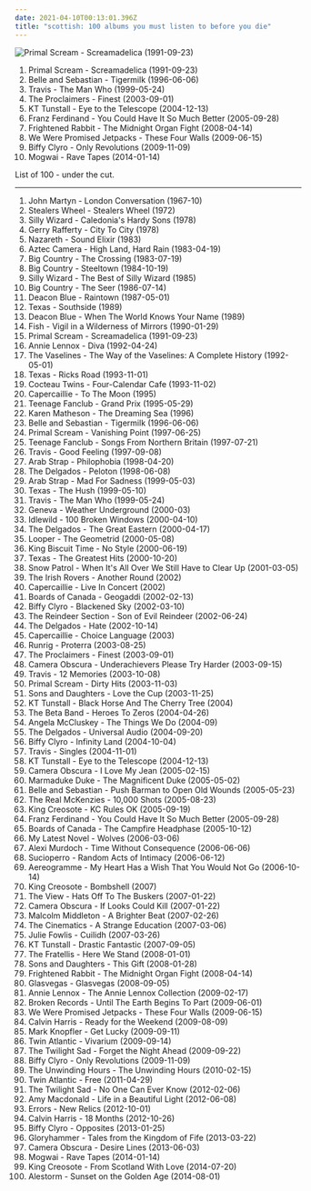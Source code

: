 ```yaml
---
date: 2021-04-10T00:13:01.396Z
title: "scottish: 100 albums you must listen to before you die"
---
```

![Primal Scream - Screamadelica (1991-09-23)](https://img.discogs.com/KbEA0Z4oGhEloTrutGczE1L14Wo=/fit-in/600x600/filters:strip_icc():format(jpeg):mode_rgb():quality(90)/discogs-images/R-1735942-1240055135.jpeg.jpg "Primal Scream - Screamadelica (1991-09-23)")
<ol class="albums">
<li data-cover="https://img.discogs.com/KbEA0Z4oGhEloTrutGczE1L14Wo=/fit-in/600x600/filters:strip_icc():format(jpeg):mode_rgb():quality(90)/discogs-images/R-1735942-1240055135.jpeg.jpg" data-tags="psychedelic, indie" role="button">Primal Scream - Screamadelica (1991-09-23)</li>
<li data-cover="http://coverartarchive.org/release/dbd2e4d7-ad8f-3b53-9184-9c1554fb3b09/18848392355-500.jpg" data-tags="indie, indie pop" role="button">Belle and Sebastian - Tigermilk (1996-06-06)</li>
<li data-cover="http://coverartarchive.org/release/bcbc7ed8-6b81-31d3-85d5-7cca535210dd/17694457523-500.jpg" data-tags="britpop" role="button">Travis - The Man Who (1999-05-24)</li>
<li data-cover="https://img.discogs.com/3cJprwd-XZTGvFCOSiAflbEBewQ=/fit-in/160x160/filters:strip_icc():format(jpeg):mode_rgb():quality(90)/discogs-images/R-728468-1394138699-6330.jpeg.jpg" data-tags="pop, rock, 80s, folk, scottish, folk rock" role="button">The Proclaimers - Finest (2003-09-01)</li>
<li data-cover="https://img.discogs.com/uab3AD5Gc4ImQL_OSmNQqaSwO1Y=/fit-in/600x591/filters:strip_icc():format(jpeg):mode_rgb():quality(90)/discogs-images/R-664042-1478671475-7937.jpeg.jpg" data-tags="female vocalists" role="button">KT Tunstall - Eye to the Telescope (2004-12-13)</li>
<li data-cover="http://coverartarchive.org/release/3e22c870-8aea-4f5a-8ecc-348df4f39165/1560405303-500.jpg" data-tags="indie rock, rock" role="button">Franz Ferdinand - You Could Have It So Much Better (2005-09-28)</li>
<li data-cover="http://coverartarchive.org/release/a6d21839-661c-4e80-93be-667e31a5df3a/21277386149-500.jpg" data-tags="indie" role="button">Frightened Rabbit - The Midnight Organ Fight (2008-04-14)</li>
<li data-cover="http://coverartarchive.org/release/08c90c15-a83f-3e50-9ad2-105d7dd1312a/3175878701-500.jpg" data-tags="indie rock" role="button">We Were Promised Jetpacks - These Four Walls (2009-06-15)</li>
<li data-cover="http://coverartarchive.org/release/2c747c3f-877b-45cf-ab7e-89c15b0c98c0/3366550064-500.jpg" data-tags="rock, alternative rock, alternative, indie rock" role="button">Biffy Clyro - Only Revolutions (2009-11-09)</li>
<li data-cover="http://coverartarchive.org/release/eac0fab9-d4d3-452a-a90e-12648c291187/8379301227-500.jpg" data-tags="post-rock" role="button">Mogwai - Rave Tapes (2014-01-14)</li>
</ol>
List of 100 - under the cut.
<!-- more -->

_________________

<ol class="albums">
<li data-cover="http://coverartarchive.org/release/643eb27d-87af-49c2-a6c5-4192db8736df/19705565467-500.jpg" data-tags="60s, folk, singer-songwriter, scottish, british folk, debut album, on-demand, j martyn" role="button">
John Martyn - London Conversation (1967-10)
</li>
<li data-cover="http://coverartarchive.org/release/89c45b2b-897f-4ffa-8136-f89ef03e1d1b/24154174541-500.jpg" data-tags="70s, rock" role="button">
Stealers Wheel - Stealers Wheel (1972)
</li>
<li data-cover="http://coverartarchive.org/release/8f92b531-f09a-4dec-b954-2d3af9d3e961/27167515064-500.jpg" data-tags="folk, scottish, celtic, scottish folk" role="button">
Silly Wizard - Caledonia's Hardy Sons (1978)
</li>
<li data-cover="http://coverartarchive.org/release/bc5ab3ea-d4d8-49ae-ba97-e7eee6aec751/19104189214-500.jpg" data-tags="70s, soft rock" role="button">
Gerry Rafferty - City To City (1978)
</li>
<li data-cover="https://img.discogs.com/tecjsc5LhzvHJAyq6enRDCzY03I=/fit-in/600x450/filters:strip_icc():format(jpeg):mode_rgb():quality(90)/discogs-images/R-10997740-1507921116-4317.jpeg.jpg" data-tags="classic rock, rock, british, hard rock, scottish, california, aleister crowley, british rock, christopher lee, aleyster crowley, scottish rock, argeu california seixas, silvio passos, wilson seixas, california seixas, aleister, raul seixas, amidio junior, anyzio rocha, nova california seixas, mucajai, argeu california, beto juara, don kalifa, caracarai, donkalifa, aleystercrowley, simplesdemais, os putos brothers, aleyster, silva alhandra, krica morena bela, boa vista, roraima, kricamorena, familia santos, argeu, krica morena, mosca navarro, aleyster crowley bernardo de andrade" role="button">
Nazareth - Sound Elixir (1983)
</li>
<li data-cover="https://img.discogs.com/_y82B3cOlJwBrix7kSIQD-9_o_A=/fit-in/600x598/filters:strip_icc():format(jpeg):mode_rgb():quality(90)/discogs-images/R-2189949-1482928999-3558.jpeg.jpg" data-tags="80s, new wave" role="button">
Aztec Camera - High Land, Hard Rain (1983-04-19)
</li>
<li data-cover="http://coverartarchive.org/release/417c5e1d-279e-4f55-b8c1-e1bc141e9bd4/15998998041-500.jpg" data-tags="80s, rock, new wave" role="button">
Big Country - The Crossing (1983-07-19)
</li>
<li data-cover="http://coverartarchive.org/release/1ef7f82e-1dff-4ca4-9f8f-a77264c4b2bc/20386264258-500.jpg" data-tags="rock, 80s, scottish, steve lillywhite" role="button">
Big Country - Steeltown (1984-10-19)
</li>
<li data-cover="http://coverartarchive.org/release/e07504a6-258f-4bb3-b444-e872e5d9d829/2133522084-500.jpg" data-tags="scottish, folk, scottish folk" role="button">
Silly Wizard - The Best of Silly Wizard (1985)
</li>
<li data-cover="http://coverartarchive.org/release/4079a779-6da4-4b04-b3c0-c524248679fa/25401507987-500.jpg" data-tags="rock, 80s, scottish" role="button">
Big Country - The Seer (1986-07-14)
</li>
<li data-cover="https://img.discogs.com/E7_CDzDUg-Zwwa199ioyPr1tbuM=/fit-in/600x594/filters:strip_icc():format(jpeg):mode_rgb():quality(90)/discogs-images/R-1673085-1235996704.jpeg.jpg" data-tags="scottish" role="button">
Deacon Blue - Raintown (1987-05-01)
</li>
<li data-cover="http://coverartarchive.org/release/0fc8e77b-310d-4245-9c80-3896bb83d4d7/5728592308-500.jpg" data-tags="pop, scottish" role="button">
Texas - Southside (1989)
</li>
<li data-cover="http://coverartarchive.org/release/ba8a0e2e-3254-41e2-9b1a-deae14456d02/11825155352-500.jpg" data-tags="scottish" role="button">
Deacon Blue - When The World Knows Your Name (1989)
</li>
<li data-cover="http://coverartarchive.org/release/e4f89722-92fb-48a2-9518-9e23e5cbfa08/3288708576-500.jpg" data-tags="progressive rock" role="button">
Fish - Vigil in a Wilderness of Mirrors (1990-01-29)
</li>
<li data-cover="https://img.discogs.com/KbEA0Z4oGhEloTrutGczE1L14Wo=/fit-in/600x600/filters:strip_icc():format(jpeg):mode_rgb():quality(90)/discogs-images/R-1735942-1240055135.jpeg.jpg" data-tags="psychedelic, indie" role="button">
Primal Scream - Screamadelica (1991-09-23)
</li>
<li data-cover="http://coverartarchive.org/release/96964bbe-81f0-3d3a-8ec9-9e10362e089a/3130537879-500.jpg" data-tags="pop" role="button">
Annie Lennox - Diva (1992-04-24)
</li>
<li data-cover="http://coverartarchive.org/release/d16fceb3-9852-41d3-b9be-8d50fd110ae7/15842770700-500.jpg" data-tags="twee, scotland is for lovers" role="button">
The Vaselines - The Way of the Vaselines: A Complete History (1992-05-01)
</li>
<li data-cover="http://coverartarchive.org/release/7bade8ee-88a9-4669-9de7-b9c0d6e87b55/25150632111-500.jpg" data-tags="pop" role="button">
Texas - Ricks Road (1993-11-01)
</li>
<li data-cover="http://coverartarchive.org/release/646c6f8d-64bd-38ec-8cf3-3a5f5008cf88/7946166850-500.jpg" data-tags="dream pop" role="button">
Cocteau Twins - Four-Calendar Cafe (1993-11-02)
</li>
<li data-cover="https://img.discogs.com/8jqX15kVcalfEJ96BBUT_F3bsDQ=/fit-in/600x600/filters:strip_icc():format(jpeg):mode_rgb():quality(90)/discogs-images/R-2494595-1287379756.jpeg.jpg" data-tags="celtic" role="button">
Capercaillie - To The Moon (1995)
</li>
<li data-cover="https://img.discogs.com/R_DBxpkzS4iv3i4HrTVINHBXVlQ=/fit-in/600x600/filters:strip_icc():format(jpeg):mode_rgb():quality(90)/discogs-images/R-1637459-1233745460.jpeg.jpg" data-tags="power pop, 90s" role="button">
Teenage Fanclub - Grand Prix (1995-05-29)
</li>
<li data-cover="https://img.discogs.com/YRziZahXdzveoCheBipybmOTUaY=/fit-in/600x535/filters:strip_icc():format(jpeg):mode_rgb():quality(90)/discogs-images/R-1179678-1204125283.jpeg.jpg" data-tags="celtic" role="button">
Karen Matheson - The Dreaming Sea (1996)
</li>
<li data-cover="http://coverartarchive.org/release/dbd2e4d7-ad8f-3b53-9184-9c1554fb3b09/18848392355-500.jpg" data-tags="indie, indie pop" role="button">
Belle and Sebastian - Tigermilk (1996-06-06)
</li>
<li data-cover="http://coverartarchive.org/release/300da8a4-ae20-4c2e-9043-d2e467089e2f/27400793904-500.jpg" data-tags="electronic, alternative, 90s" role="button">
Primal Scream - Vanishing Point (1997-06-25)
</li>
<li data-cover="https://img.discogs.com/I-oViWD7yaPbPfp-56ogVSe6K8o=/fit-in/600x469/filters:strip_icc():format(jpeg):mode_rgb():quality(90)/discogs-images/R-10404061-1538314922-5725.jpeg.jpg" data-tags="indie, rock, power pop, jangle pop, scottish" role="button">
Teenage Fanclub - Songs From Northern Britain (1997-07-21)
</li>
<li data-cover="https://via.placeholder.com/450" data-tags="rock" role="button">
Travis - Good Feeling (1997-09-08)
</li>
<li data-cover="http://coverartarchive.org/release/0c8f10cc-c39d-44bd-a6c7-3de06a4d8745/28068755551-500.jpg" data-tags="scottish, indie rock, 90s" role="button">
Arab Strap - Philophobia (1998-04-20)
</li>
<li data-cover="http://coverartarchive.org/release/362739f6-0103-445f-840f-a1186a9ffb82/21264323878-500.jpg" data-tags="indie pop, indie rock, scottish, glasgow" role="button">
The Delgados - Peloton (1998-06-08)
</li>
<li data-cover="https://img.discogs.com/bc_M_0j8qZTn3PmsrElDR7WhnIo=/fit-in/600x604/filters:strip_icc():format(jpeg):mode_rgb():quality(90)/discogs-images/R-5931337-1468593009-7013.jpeg.jpg" data-tags="indie rock, scottish" role="button">
Arab Strap - Mad For Sadness (1999-05-03)
</li>
<li data-cover="http://coverartarchive.org/release/1ae0468f-6eae-4c4e-aaf9-2b5e4d3aab57/9467402631-500.jpg" data-tags="pop, 90s" role="button">
Texas - The Hush (1999-05-10)
</li>
<li data-cover="http://coverartarchive.org/release/bcbc7ed8-6b81-31d3-85d5-7cca535210dd/17694457523-500.jpg" data-tags="britpop" role="button">
Travis - The Man Who (1999-05-24)
</li>
<li data-cover="https://img.discogs.com/tE_VwIMdwOb44Ij1ntxjMFdfgrE=/fit-in/300x300/filters:strip_icc():format(jpeg):mode_rgb():quality(90)/discogs-images/R-982490-1180518394.jpeg.jpg" data-tags="indie rock, britpop, scottish, aberdeen, scottish indie, new grave, soft male vocal" role="button">
Geneva - Weather Underground (2000-03)
</li>
<li data-cover="http://coverartarchive.org/release/dac0f15e-353a-4bf9-92ee-cb64880c0c75/28404506936-500.jpg" data-tags="indie rock, rock" role="button">
Idlewild - 100 Broken Windows (2000-04-10)
</li>
<li data-cover="http://coverartarchive.org/release/2aaf05de-5c75-41f9-8a3e-eccb04df3cff/23654745496-500.jpg" data-tags="british i like, gdchills00s" role="button">
The Delgados - The Great Eastern (2000-04-17)
</li>
<li data-cover="http://coverartarchive.org/release/88505bd8-af0c-38c9-a6bc-3c97355b671f/14143379922-500.jpg" data-tags="scottish" role="button">
Looper - The Geometrid (2000-05-08)
</li>
<li data-cover="https://img.discogs.com/mFo14TaBqT45JfDquPPfH7fm3fg=/fit-in/600x537/filters:strip_icc():format(jpeg):mode_rgb():quality(90)/discogs-images/R-29844-1503010433-3989.jpeg.jpg" data-tags="scottish, 00s, edinburgh, astralwerks, want it, scottish ergo the best" role="button">
King Biscuit Time - No Style (2000-06-19)
</li>
<li data-cover="https://img.discogs.com/el5QL_ICc5efCz1nY7ipzFxXqH0=/fit-in/600x587/filters:strip_icc():format(jpeg):mode_rgb():quality(90)/discogs-images/R-10047666-1490704383-8310.jpeg.jpg" data-tags="pop, rock" role="button">
Texas - The Greatest Hits (2000-10-20)
</li>
<li data-cover="http://coverartarchive.org/release/1c4bc874-9c6d-4220-a65e-d80b5b5e89df/20478219434-500.jpg" data-tags="indie rock" role="button">
Snow Patrol - When It's All Over We Still Have to Clear Up (2001-03-05)
</li>
<li data-cover="http://coverartarchive.org/release/915bd7aa-b5de-43e1-8643-0882b1206c9c/10262074175-500.jpg" data-tags="folk, scottish, celtic, irish folk, the irish rovers, t i rovers" role="button">
The Irish Rovers - Another Round (2002)
</li>
<li data-cover="https://img.discogs.com/zXGFWmIxUXnoWCRqDkI12dd30fI=/fit-in/240x240/filters:strip_icc():format(jpeg):mode_rgb():quality(90)/discogs-images/R-3079407-1314728850.jpeg.jpg" data-tags="scottish" role="button">
Capercaillie - Live In Concert (2002)
</li>
<li data-cover="http://coverartarchive.org/release/472c0a00-1d4e-4df4-b3e3-7d0276367efe/20976348409-500.jpg" data-tags="ambient, electronic" role="button">
Boards of Canada - Geogaddi (2002-02-13)
</li>
<li data-cover="https://via.placeholder.com/450" data-tags="alternative rock, rock" role="button">
Biffy Clyro - Blackened Sky (2002-03-10)
</li>
<li data-cover="https://img.discogs.com/ffPlsqzMs0LZqMwV9X35MLbbQ5I=/fit-in/400x400/filters:strip_icc():format(jpeg):mode_rgb():quality(90)/discogs-images/R-704721-1149803307.jpeg.jpg" data-tags="indie" role="button">
The Reindeer Section - Son of Evil Reindeer (2002-06-24)
</li>
<li data-cover="http://coverartarchive.org/release/093f980f-60de-3ade-ac6f-ee8143e5a527/27330653748-500.jpg" data-tags="indie" role="button">
The Delgados - Hate (2002-10-14)
</li>
<li data-cover="http://coverartarchive.org/release/9693a9e6-e27d-4039-b655-441066c2bcf3/21357485950-500.jpg" data-tags="celtic, scottish" role="button">
Capercaillie - Choice Language (2003)
</li>
<li data-cover="http://coverartarchive.org/release/0cf328ae-4fd1-46fb-a9de-94b18095166c/14658114418-500.jpg" data-tags="scottish, folk rock" role="button">
Runrig - Proterra (2003-08-25)
</li>
<li data-cover="https://img.discogs.com/3cJprwd-XZTGvFCOSiAflbEBewQ=/fit-in/160x160/filters:strip_icc():format(jpeg):mode_rgb():quality(90)/discogs-images/R-728468-1394138699-6330.jpeg.jpg" data-tags="pop, rock, 80s, folk, scottish, folk rock" role="button">
The Proclaimers - Finest (2003-09-01)
</li>
<li data-cover="http://coverartarchive.org/release/132e4ef7-8abb-4e41-8019-6d9057f0a440/7941565478-500.jpg" data-tags="indie pop" role="button">
Camera Obscura - Underachievers Please Try Harder (2003-09-15)
</li>
<li data-cover="http://coverartarchive.org/release/47a1f944-e46f-4a7e-b882-1632c9397176/15016689641-500.jpg" data-tags="britpop, indie" role="button">
Travis - 12 Memories (2003-10-08)
</li>
<li data-cover="https://img.discogs.com/pnllg9lV1ZIO0lR7tBy4x9mtFro=/fit-in/600x595/filters:strip_icc():format(jpeg):mode_rgb():quality(90)/discogs-images/R-8829013-1469641555-8927.jpeg.jpg" data-tags="2003" role="button">
Primal Scream - Dirty Hits (2003-11-03)
</li>
<li data-cover="http://coverartarchive.org/release/a301ee30-7a91-4bec-87b4-5c57ab46a7dd/23963641024-500.jpg" data-tags="indie rock" role="button">
Sons and Daughters - Love the Cup (2003-11-25)
</li>
<li data-cover="https://img.discogs.com/Jq2g9ZdIQ4wqqx8YNhCBD_iy2hc=/fit-in/600x593/filters:strip_icc():format(jpeg):mode_rgb():quality(90)/discogs-images/R-1320079-1425553276-4556.jpeg.jpg" data-tags="pop, rock, female vocalists, scottish, oldies, female vocalist, femmina, femmine, donne, uk invasion, donna, bella topolina, gnocca, voce femminile, occhi a cuoricino, voci femminili, kt tunstall - because i said so, k tunstall" role="button">
KT Tunstall - Black Horse And The Cherry Tree (2004)
</li>
<li data-cover="http://coverartarchive.org/release/05bc47ec-eaa8-3e1b-b705-07070f86f1ca/12340474874-500.jpg" data-tags="00s" role="button">
The Beta Band - Heroes To Zeros (2004-04-26)
</li>
<li data-cover="https://img.discogs.com/vAJQ3h62AUWHSg4o0gy7x6Twxms=/fit-in/600x595/filters:strip_icc():format(jpeg):mode_rgb():quality(90)/discogs-images/R-1089457-1360501153-7073.jpeg.jpg" data-tags="soul, alternative, folk, singer-songwriter" role="button">
Angela McCluskey - The Things We Do (2004-09)
</li>
<li data-cover="https://img.discogs.com/W5nsbrJsLD42qPoRFuvmKdSgBv0=/fit-in/500x500/filters:strip_icc():format(jpeg):mode_rgb():quality(90)/discogs-images/R-806065-1294691668.jpeg.jpg" data-tags="indie, scottish" role="button">
The Delgados - Universal Audio (2004-09-20)
</li>
<li data-cover="http://coverartarchive.org/release/fcaeef84-bddf-4370-83c8-d5f0cfb7569d/4713203915-500.jpg" data-tags="post-hardcore, rawk n roll" role="button">
Biffy Clyro - Infinity Land (2004-10-04)
</li>
<li data-cover="http://coverartarchive.org/release/a5cd2f5f-44fa-4bf5-87d1-2e8272553e28/7896482839-500.jpg" data-tags="indie" role="button">
Travis - Singles (2004-11-01)
</li>
<li data-cover="https://img.discogs.com/uab3AD5Gc4ImQL_OSmNQqaSwO1Y=/fit-in/600x591/filters:strip_icc():format(jpeg):mode_rgb():quality(90)/discogs-images/R-664042-1478671475-7937.jpeg.jpg" data-tags="female vocalists" role="button">
KT Tunstall - Eye to the Telescope (2004-12-13)
</li>
<li data-cover="https://img.discogs.com/XyiW-kwFm2P1-kT6nJK1KOJJtR4=/fit-in/600x607/filters:strip_icc():format(jpeg):mode_rgb():quality(90)/discogs-images/R-1695373-1460907898-9140.jpeg.jpg" data-tags="scottish, twee as fuck, if its not scottish its crap, radio palace" role="button">
Camera Obscura - I Love My Jean (2005-02-15)
</li>
<li data-cover="https://img.discogs.com/LtHLvnz8XHmBvd0X0Tk--4wY-GU=/fit-in/600x603/filters:strip_icc():format(jpeg):mode_rgb():quality(90)/discogs-images/R-2138497-1564557491-4173.jpeg.jpg" data-tags="scottish, progressive" role="button">
Marmaduke Duke - The Magnificent Duke (2005-05-02)
</li>
<li data-cover="https://via.placeholder.com/450" data-tags="indie pop, indie, 00s" role="button">
Belle and Sebastian - Push Barman to Open Old Wounds (2005-05-23)
</li>
<li data-cover="http://coverartarchive.org/release/db030733-10f6-40ce-b609-80f29ebe4dbf/4816714883-500.jpg" data-tags="folk-punk" role="button">
The Real McKenzies - 10,000 Shots (2005-08-23)
</li>
<li data-cover="https://img.discogs.com/qrUAMr4L0zmEVkEeqtMa8ipafiQ=/fit-in/595x599/filters:strip_icc():format(jpeg):mode_rgb():quality(90)/discogs-images/R-2318732-1361053647-2033.jpeg.jpg" data-tags="scottish, indie folk, 00s, too early" role="button">
King Creosote - KC Rules OK (2005-09-19)
</li>
<li data-cover="http://coverartarchive.org/release/3e22c870-8aea-4f5a-8ecc-348df4f39165/1560405303-500.jpg" data-tags="indie rock, rock" role="button">
Franz Ferdinand - You Could Have It So Much Better (2005-09-28)
</li>
<li data-cover="http://coverartarchive.org/release/46448c2f-dbf1-49eb-a07a-ab9cb8d4ad4f/9818690351-500.jpg" data-tags="ambient, electronic" role="button">
Boards of Canada - The Campfire Headphase (2005-10-12)
</li>
<li data-cover="http://coverartarchive.org/release/2027f714-cf03-3b6a-bc32-137105892b35/24181119924-500.jpg" data-tags="folk" role="button">
My Latest Novel - Wolves (2006-03-06)
</li>
<li data-cover="http://coverartarchive.org/release/c7f170ef-5b55-4711-8820-48dac859f5e2/5105968554-500.jpg" data-tags="indie, folk, singer-songwriter" role="button">
Alexi Murdoch - Time Without Consequence (2006-06-06)
</li>
<li data-cover="http://coverartarchive.org/release/00953282-1c44-4bd5-92fc-19902004959e/7581509940-500.jpg" data-tags="alternative rock, progressive rock, scottish" role="button">
Sucioperro - Random Acts of Intimacy (2006-06-12)
</li>
<li data-cover="https://via.placeholder.com/450" data-tags="progressive rock" role="button">
Aereogramme - My Heart Has a Wish That You Would Not Go (2006-10-14)
</li>
<li data-cover="https://img.discogs.com/JCw3mVVx6DoftPMBMTELrorBskk=/fit-in/500x187/filters:strip_icc():format(jpeg):mode_rgb():quality(90)/discogs-images/R-3326127-1325874725.jpeg.jpg" data-tags="singer-songwriter, scottish, really fucking good" role="button">
King Creosote - Bombshell (2007)
</li>
<li data-cover="http://coverartarchive.org/release/d01e8648-c19e-4337-8ecf-a7ba8484d668/14348132710-500.jpg" data-tags="indie, indie rock" role="button">
The View - Hats Off To The Buskers (2007-01-22)
</li>
<li data-cover="https://img.discogs.com/5Ka0jlGe4GWXdNQPUDdAL4Ho9CA=/fit-in/600x533/filters:strip_icc():format(jpeg):mode_rgb():quality(90)/discogs-images/R-2677647-1396673342-7824.jpeg.jpg" data-tags="indie, female vocalists, scottish, stuff i like, drive-thru records" role="button">
Camera Obscura - If Looks Could Kill (2007-01-22)
</li>
<li data-cover="http://coverartarchive.org/release/9a4c61ca-5da2-4496-8d61-8760e46d3e25/13202971411-500.jpg" data-tags="indie, scottish, scotland, 2000s, the truth, depressingly beautiful, magic 108, jaarlijstje 2007, worn-out from overplay, ailenrocsmostlovedalbums" role="button">
Malcolm Middleton - A Brighter Beat (2007-02-26)
</li>
<li data-cover="http://coverartarchive.org/release/15cb3b91-8377-4a26-8fb4-4cb2d19376a7/8255060472-500.jpg" data-tags="indie rock, indie" role="button">
The Cinematics - A Strange Education (2007-03-06)
</li>
<li data-cover="https://img.discogs.com/o7ZCkp0veWJSv6Mtr7fqZHlyNUE=/fit-in/600x600/filters:strip_icc():format(jpeg):mode_rgb():quality(90)/discogs-images/R-3429124-1330188111.jpeg.jpg" data-tags="gaelic, scottish, celtic, folk" role="button">
Julie Fowlis - Cuilidh (2007-03-26)
</li>
<li data-cover="https://img.discogs.com/Ac6KrOzJLeBWuioFwn1OsSnLvgM=/fit-in/600x539/filters:strip_icc():format(jpeg):mode_rgb():quality(90)/discogs-images/R-1236134-1341822714-7399.jpeg.jpg" data-tags="pop, rock, folk" role="button">
KT Tunstall - Drastic Fantastic (2007-09-05)
</li>
<li data-cover="http://coverartarchive.org/release/a7cc45cd-0290-4178-8123-817ed02baca8/3470357156-500.jpg" data-tags="indie rock, rock, indie" role="button">
The Fratellis - Here We Stand (2008-01-01)
</li>
<li data-cover="http://coverartarchive.org/release/67668f88-9b70-3238-a6e2-91b25fd4fc62/4808264445-500.jpg" data-tags="british, alternative, indie rock" role="button">
Sons and Daughters - This Gift (2008-01-28)
</li>
<li data-cover="http://coverartarchive.org/release/a6d21839-661c-4e80-93be-667e31a5df3a/21277386149-500.jpg" data-tags="indie" role="button">
Frightened Rabbit - The Midnight Organ Fight (2008-04-14)
</li>
<li data-cover="http://coverartarchive.org/release/d12fb85f-fe28-4070-81b2-5a7e16411889/12851739538-500.jpg" data-tags="alternative" role="button">
Glasvegas - Glasvegas (2008-09-05)
</li>
<li data-cover="http://coverartarchive.org/release/82cbe67a-c4db-4f5b-834a-9224e2ced208/9461785430-500.jpg" data-tags="pop, female vocalists, rock, 90s, 00s" role="button">
Annie Lennox - The Annie Lennox Collection (2009-02-17)
</li>
<li data-cover="http://coverartarchive.org/release/97ca9de0-5234-41e3-9260-042cb1a561c3/17591175226-500.jpg" data-tags="indie" role="button">
Broken Records - Until The Earth Begins To Part (2009-06-01)
</li>
<li data-cover="http://coverartarchive.org/release/08c90c15-a83f-3e50-9ad2-105d7dd1312a/3175878701-500.jpg" data-tags="indie rock" role="button">
We Were Promised Jetpacks - These Four Walls (2009-06-15)
</li>
<li data-cover="http://coverartarchive.org/release/683d02c0-122f-4555-80ac-49c822023092/26593312635-500.jpg" data-tags="electronic" role="button">
Calvin Harris - Ready for the Weekend (2009-08-09)
</li>
<li data-cover="http://coverartarchive.org/release/43075c98-16b9-4d92-bb33-44a3a84d58a6/19979198538-500.jpg" data-tags="blues rock, rock" role="button">
Mark Knopfler - Get Lucky (2009-09-11)
</li>
<li data-cover="http://coverartarchive.org/release/05fb3e94-7b69-3c32-9254-b1fe3b2a39a5/16664882678-500.jpg" data-tags="rock, alternative, alternative rock, scottish, red bull, cds, less than 40 minutes" role="button">
Twin Atlantic - Vivarium (2009-09-14)
</li>
<li data-cover="http://coverartarchive.org/release/61e964e5-38c7-4c7c-8bc1-870f4340caf3/15403185325-500.jpg" data-tags="rock, indie rock, noise rock, post-punk, scottish, krautrock, dynamic, emusic, bobjebus16 owns this" role="button">
The Twilight Sad - Forget the Night Ahead (2009-09-22)
</li>
<li data-cover="http://coverartarchive.org/release/2c747c3f-877b-45cf-ab7e-89c15b0c98c0/3366550064-500.jpg" data-tags="rock, alternative rock, alternative, indie rock" role="button">
Biffy Clyro - Only Revolutions (2009-11-09)
</li>
<li data-cover="https://img.discogs.com/PHwjDlJt6skjl9kyVuDL9f2_mEE=/fit-in/600x602/filters:strip_icc():format(jpeg):mode_rgb():quality(90)/discogs-images/R-2158882-1451944709-9388.jpeg.jpg" data-tags="indie, indie rock" role="button">
The Unwinding Hours - The Unwinding Hours (2010-02-15)
</li>
<li data-cover="http://coverartarchive.org/release/277c5c17-f064-49c2-a2f1-16e32964ed0e/3850148439-500.jpg" data-tags="rock, alternative rock, scottish, accent, 2011 guitars" role="button">
Twin Atlantic - Free (2011-04-29)
</li>
<li data-cover="http://coverartarchive.org/release/e425ba2d-7794-4184-957b-356e95cb4045/20788074152-500.jpg" data-tags="indie, shoegaze, scottish, 10s, dynamic, fatcat, mvr rock radio, bobjebus16 owns this" role="button">
The Twilight Sad - No One Can Ever Know (2012-02-06)
</li>
<li data-cover="http://coverartarchive.org/release/413e5119-af1a-4095-b1bd-e85b9f1c24d2/18650180966-500.jpg" data-tags="indie rock, british, soft rock" role="button">
Amy Macdonald - Life in a Beautiful Light (2012-06-08)
</li>
<li data-cover="http://coverartarchive.org/release/d9ec740f-66f8-4699-af30-8399f77f794f/3845172666-500.jpg" data-tags="indie, scottish, glasgow, chillwave, 10s, rock action" role="button">
Errors - New Relics (2012-10-01)
</li>
<li data-cover="http://coverartarchive.org/release/4e32dd65-ee0b-47d0-a217-93752224f93f/11608487637-500.jpg" data-tags="electronic, dance, house" role="button">
Calvin Harris - 18 Months (2012-10-26)
</li>
<li data-cover="http://coverartarchive.org/release/0509dfec-c332-4a3c-8f41-ac0155b96476/25458040014-500.jpg" data-tags="rock" role="button">
Biffy Clyro - Opposites (2013-01-25)
</li>
<li data-cover="http://coverartarchive.org/release/79dc788a-c9ee-4b7c-9a4a-cdf6553b7857/7329298995-500.jpg" data-tags="power metal" role="button">
Gloryhammer - Tales from the Kingdom of Fife (2013-03-22)
</li>
<li data-cover="https://img.discogs.com/3ybdq9KcxwhzaklE5AnXvcMlc6M=/fit-in/600x533/filters:strip_icc():format(jpeg):mode_rgb():quality(90)/discogs-images/R-4622528-1507041760-6348.jpeg.jpg" data-tags="indie, indie pop" role="button">
Camera Obscura - Desire Lines (2013-06-03)
</li>
<li data-cover="http://coverartarchive.org/release/eac0fab9-d4d3-452a-a90e-12648c291187/8379301227-500.jpg" data-tags="post-rock" role="button">
Mogwai - Rave Tapes (2014-01-14)
</li>
<li data-cover="http://coverartarchive.org/release/a5c70a62-83c2-4583-952b-76cdc591c0a5/19810250132-500.jpg" data-tags="scottish" role="button">
King Creosote - From Scotland With Love (2014-07-20)
</li>
<li data-cover="http://coverartarchive.org/release/688c6472-0cb6-4f11-92be-c2685ce33702/8049734118-500.jpg" data-tags="folk metal, power metal" role="button">
Alestorm - Sunset on the Golden Age (2014-08-01)
</li>
</ol>